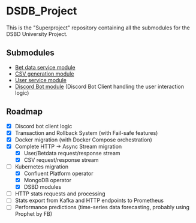 # DSDB_Project
This is the "Superproject" repository containing all the submodules for the DSBD University Project.

## Submodules
- [Bet data service module](https://github.com/claudi47/DSBD_BetDataService/tree/test)
- [CSV generation module](https://github.com/lauralex/DSBD_csv_gen/tree/test)
- [User service module](https://github.com/lauralex/DSBD_UserService)
- [Discord Bot module](https://github.com/claudi47/DSBD_Bot/tree/test) (Discord Bot Client handling the user interaction logic)


## Roadmap
- [x] Discord bot client logic
- [x] Transaction and Rollback System (with Fail-safe features)
- [x] Docker migration (with Docker Compose orchestration)
- [x] Complete HTTP -> Async Stream migration
  - [x] User/Betdata request/response stream
  - [x] CSV request/response stream
- [ ] Kubernetes migration
  - [x] Confluent Platform operator
  - [x] MongoDB operator
  - [x] DSBD modules
- [ ] HTTP stats requests and processing
- [ ] Stats export from Kafka and HTTP endpoints to Prometheus
- [ ] Performance predictions (time-series data forecasting, probably using Prophet by FB)
